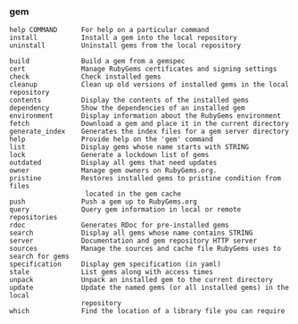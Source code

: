 ### gem

	help COMMAND	  For help on a particular command 
    install           Install a gem into the local repository
    uninstall         Uninstall gems from the local repository

    build             Build a gem from a gemspec
    cert              Manage RubyGems certificates and signing settings
    check             Check installed gems
    cleanup           Clean up old versions of installed gems in the local repository
    contents          Display the contents of the installed gems
    dependency        Show the dependencies of an installed gem
    environment       Display information about the RubyGems environment
    fetch             Download a gem and place it in the current directory
    generate_index    Generates the index files for a gem server directory
    help              Provide help on the 'gem' command
    list              Display gems whose name starts with STRING
    lock              Generate a lockdown list of gems
    outdated          Display all gems that need updates
    owner             Manage gem owners on RubyGems.org.
    pristine          Restores installed gems to pristine condition from files 
    				   located in the gem cache
    push              Push a gem up to RubyGems.org
    query             Query gem information in local or remote repositories
    rdoc              Generates RDoc for pre-installed gems
    search            Display all gems whose name contains STRING
    server            Documentation and gem repository HTTP server
    sources           Manage the sources and cache file RubyGems uses to search for gems
    specification     Display gem specification (in yaml)
    stale             List gems along with access times
    unpack            Unpack an installed gem to the current directory
    update            Update the named gems (or all installed gems) in the local
                      repository
    which             Find the location of a library file you can require

		

		
  
